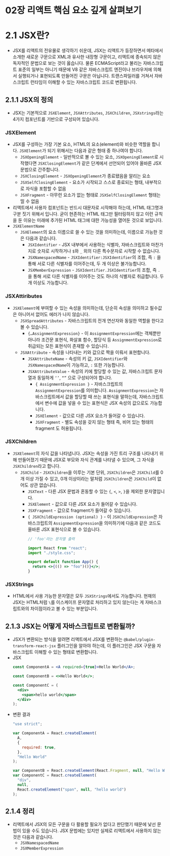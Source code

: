 # 02장 리액트 핵심 요소 깊게 살펴보기

# 2.1 JSX란?

- JSX를 리액트의 전유물로 생각하기 쉬운데, JSX는 리액트가 등장하면서 메타에서 소개한 새로운 구문으로 XML과 유사한 내장형 구문이고, 리액트에 종속되지 않은 독자적인 문법으로 보는 것이 옳습니다. 물론 ECMAScript라고 불리는 자바스크립트 표준의 일부는 아니기 때문에 V8 같은 자바스크립트 엔진이나 브라우저에 의해서 실행되거나 표현되도록 만들어진 구문은 아닙니다. 트랜스파일러를 거쳐서 자바스크립트 런타임이 이해할 수 있는 자바스크립트 코드로 변환됩니다.

## 2.1.1 JSX의 정의

- JSX는 기본적으로 `JSXElement`, `JSXAttributes`, `JSXChildren`, `JSXstrings`라는 4가지 컴포넌트를 기반으로 구성되어 있습니다.

### JSXElement

- JSX를 구성하는 가장 기본 요소, HTML의 요소(element)와 비슷한 역할을 합니다. `JSXElement`가 되기 위해서는 다음과 같은 형태 중 하나여야 합니다.
  - `JSXOpeningElement` - 일반적으로 볼 수 있는 요소, `JSXOpeningElement`로 시작했다면 `JSXClosingElement`가 같은 단계에서 선언되어 있어야 올바른 JSX 문법으로 간주합니다.
  - `JSXClosingElement` - `JSXOpeningElement`가 종료됐음을 알리는 요소
  - `JSXSelfClosingElement` - 요소가 시작되고 스스로 종료되는 형태, 내부적으로 자식을 포함할 수 없음
  - `JSXFragment` - 아무런 요소가 없는 형태로 `JSXSelfClosingElement` 형태는 띨 수 없음
- 리액트에서 사용자 컴포넌트는 반드시 대문자로 시작해야 하는데, HTML 태그명과 구분 짓기 위해서 입니다. 굳이 현존하는 HTML 태그만 필터링하지 않고 이런 규칙을 둔 이유는 미래에 추가된 HTML 태그에 대한 가능성을 열어둔 것으로 보입니다.
- `JSXElementName`
  - `JSXElement`의 요소 이름으로 쓸 수 있는 것을 의미하는데, 이름으로 가능한 것은 다음과 같습니다.
    - `JSXIdentifier` - JSX 내부에서 사용하는 식별자, 자바스크립트와 마찬가지로 숫자로 시작하거나 `$`와 `_` 외의 다른 특수문자로 시작할 수 없습니다.
    - `JSXNamespacedName` - `JSXIdentifier:JSXIdentifier`의 조합, 즉 `:` 을 통해 서로 다른 식별자를 이어주는데, 두 개 이상은 불가능합니다.
    - `JSXMemberExpression` - `JSXIdentifier.JSXIdentifier`의 조합, 즉 `.` 을 통해 서로 다른 식별자를 이어주는 것도 하나의 식별자로 취급합니다. 두 개 이상도 가능합니다.

### JSXAttiributes

- `JSXElement`에 부여할 수 있는 속성을 의미하는데, 단순히 속성을 의미하고 필수값은 아니어서 없어도 에러가 나지 않습니다.
  - `JSXSpreadAttributes` - 자바스크립트의 전개 연산자와 동일한 역할을 한다고 볼 수 있습니다.
    - `{…AssignmentExpression}` - 이 `AssignmentExpression`에는 객체뿐만 아니라 조건문 표현식, 화살표 함수, 할당식 등 `AssignmentExpression`로 취급되는 모든 표현식이 존재할 수 있습니다.
  - `JSXAttribute` - 속성을 나타내는 키와 값으로 짝을 이뤄서 표현합니다.
    - `JSXAttributeName` - 속성의 키 값, `JSXIdentifier`와 `JSXNamespacedName`이 가능하고, `:` 또한 가능합니다.
    - `JSXAttributeValue` - 속성의 키에 할당할 수 있는 값, 자바스크립트 문자열과 동일하게 `‘’`, `“”` 으로 구성되어야 합니다.
      - `{ AssignmentExpression }` - 자바스크립트의 `AssignmentExpression`를 의미합니다. `AssignmentExpression`는 자바스크립트에서 값을 할당할 때 쓰는 표현식을 말하는데, 자바스크립트에서 변수에 값을 넣을 수 있는 표현식은 JSX 속성의 값으로도 가능합니다.
      - `JSXElement` - 값으로 다른 JSX 요소가 들어갈 수 있습니다.
      - `JSXFragment` - 별도 속성을 갖지 않는 형태 즉, 비어 있는 형태의 fragment 도 허용됩니다.

### JSXChildren

- `JSXElement`의 자식 값을 나타냅니다. JSX는 속성을 가진 트리 구조를 나타내기 위해 만들어졌기 때문에 JSX로 부모와 자식 관계를 나타낼 수 있으며, 그 자식을 `JSXChildren`라고 합니다.
  - `JSXChild` - `JSXChildren`을 이루는 기본 단위, `JSXChildren`은 `JSXChild`를 0개 이상 가질 수 있고, 0개 이상이라는 말처럼 `JSXChildren`은 `JSXChild`이 없어도 상관 없습니다.
    - `JSXText` - 다른 JSX 문법과 혼동할 수 있는 `{`, `<`, `>`, `}`을 제외한 문자열입니다.
    - `JSXElement` - 값으로 다른 JSX 요소가 들어갈 수 있습니다.
    - `JSXFragment` - 값으로 fragment가 들어갈 수 있습니다.
    - `{ JSXChildExpression (optional) }` - 이 `JSXChildExpression`은 자바스크립트의 `AssignmentExpression`을 의미하기에 다음과 같은 코드도 올바른 JSX 표현식으로 볼 수 있습니다.
      ```jsx
      // 'foo'라는 문자열 출력

      import React from "react";
      import "./style.css";

      export default function App() {
        return <>{(() => "foo")()}</>;
      }
      ```

### JSXStrings

- HTML에서 사용 가능한 문자열은 모두 `JSXStrings`에서도 가능합니다. 현재의 JSX는 HTML처럼 `\`를 이스케이프 문자열로 처리하고 있지 않는다는 게 자바스크립트와의 차이점이라고 볼 수 있는 부분입니다.

## 2.1.3 JSX는 어떻게 자바스크립트로 변환될까?

- JSX가 변환되는 방식을 알려면 리액트에서 JSX를 변환하는 `@babel/plugin-transform-react-jsx` 플러그인을 알아야 하는데, 이 플러그인은 JSX 구문을 자바스크립트 이해할 수 있는 형태로 변환합니다.
- JSX
  ```jsx
  const ComponentA = <A required={true}>Hello World</A>;

  const ComponentB = <>Hello World</>;

  const ComponentC = (
    <div>
      <span>hello world</span>
    </div>
  );
  ```
- 변환 결과
  ```jsx
  "use strict";

  var ComponentA = React.createElement(
    A,
    {
      required: true,
    },
    "Hello World"
  );

  var ComponentB = React.createElement(React.Fragment, null, "Hello World");
  var ComponentC = React.createElement(
    "div",
    null,
    React.createElement("span", null, "hello world")
  );
  ```

## 2.1.4 정리

- 리액트에서 JSX의 모든 구문을 다 활용할 필요가 없다고 판단했기 때문에 낯선 문법이 있을 수도 있습니다. JSX 문법에는 있지만 실제로 리액트에서 사용하지 않는 것은 다음과 같습니다.
  - `JSXNamespacedName`
  - `JSXMemberExpression`
